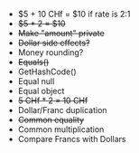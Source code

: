 * $5 + 10 CHf = $10 if rate is 2:1
* ~~$5 * 2 = $10~~
* ~~Make "amount" private~~
* ~~Dollar side effects?~~
* Money rounding?
* ~~Equals()~~
* GetHashCode()
* Equal null
* Equal object
* ~~5 CHf * 2 = 10 CHf~~
* Dollar/Franc duplication
* ~~Common equality~~
* Common multiplication
* Compare Francs with Dollars